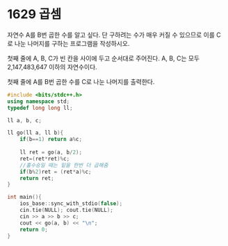 # 1629 곱셈

자연수 A를 B번 곱한 수를 알고 싶다. 단 구하려는 수가 매우 커질 수 있으므로 이를 C로 나눈 나머지를 구하는 프로그램을 작성하시오.

첫째 줄에 A, B, C가 빈 칸을 사이에 두고 순서대로 주어진다. A, B, C는 모두 2,147,483,647 이하의 자연수이다.

첫째 줄에 A를 B번 곱한 수를 C로 나눈 나머지를 출력한다.

```cpp
#include <bits/stdc++.h>
using namespace std;
typedef long long ll;

ll a, b, c;

ll go(ll a, ll b){
    if(b==1) return a%c;
    
    ll ret = go(a, b/2);
    ret=(ret*ret)%c;
    //홀수승일 때는 밑을 한번 더 곱해줌
    if(b%2)ret = (ret*a)%c;
    return ret;
}

int main(){
    ios_base::sync_with_stdio(false);
    cin.tie(NULL); cout.tie(NULL);
    cin >> a >> b >> c;
    cout << go(a, b) << "\n";
    return 0;
}
```